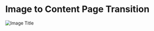 # Image to Content Page Transition

![Image Title](https://tympanus.net/codrops/wp-content/uploads/2022/08/ImageToContent_feat.jpg)





